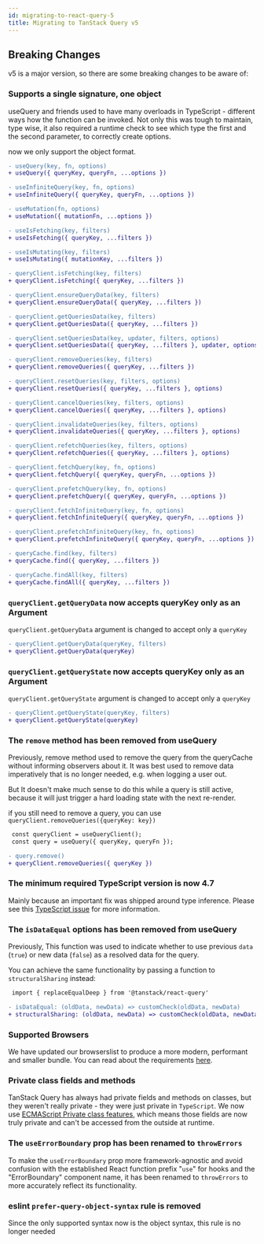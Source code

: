 ```yaml
---
id: migrating-to-react-query-5
title: Migrating to TanStack Query v5
---
```


## Breaking Changes

v5 is a major version, so there are some breaking changes to be aware of:

### Supports a single signature, one object

useQuery and friends used to have many overloads in TypeScript - different ways how the function can be invoked. Not only this was tough to maintain, type wise, it also required a runtime check to see which type the first and the second parameter, to correctly create options.

now we only support the object format.

```diff
- useQuery(key, fn, options)
+ useQuery({ queryKey, queryFn, ...options })

- useInfiniteQuery(key, fn, options)
+ useInfiniteQuery({ queryKey, queryFn, ...options })

- useMutation(fn, options)
+ useMutation({ mutationFn, ...options })

- useIsFetching(key, filters)
+ useIsFetching({ queryKey, ...filters })

- useIsMutating(key, filters)
+ useIsMutating({ mutationKey, ...filters })
```

```diff
- queryClient.isFetching(key, filters)
+ queryClient.isFetching({ queryKey, ...filters })

- queryClient.ensureQueryData(key, filters)
+ queryClient.ensureQueryData({ queryKey, ...filters })

- queryClient.getQueriesData(key, filters)
+ queryClient.getQueriesData({ queryKey, ...filters })

- queryClient.setQueriesData(key, updater, filters, options)
+ queryClient.setQueriesData({ queryKey, ...filters }, updater, options)

- queryClient.removeQueries(key, filters)
+ queryClient.removeQueries({ queryKey, ...filters })

- queryClient.resetQueries(key, filters, options)
+ queryClient.resetQueries({ queryKey, ...filters }, options)

- queryClient.cancelQueries(key, filters, options)
+ queryClient.cancelQueries({ queryKey, ...filters }, options)

- queryClient.invalidateQueries(key, filters, options)
+ queryClient.invalidateQueries({ queryKey, ...filters }, options)

- queryClient.refetchQueries(key, filters, options)
+ queryClient.refetchQueries({ queryKey, ...filters }, options)

- queryClient.fetchQuery(key, fn, options)
+ queryClient.fetchQuery({ queryKey, queryFn, ...options })

- queryClient.prefetchQuery(key, fn, options)
+ queryClient.prefetchQuery({ queryKey, queryFn, ...options })

- queryClient.fetchInfiniteQuery(key, fn, options)
+ queryClient.fetchInfiniteQuery({ queryKey, queryFn, ...options })

- queryClient.prefetchInfiniteQuery(key, fn, options)
+ queryClient.prefetchInfiniteQuery({ queryKey, queryFn, ...options })
```

```diff
- queryCache.find(key, filters)
+ queryCache.find({ queryKey, ...filters })

- queryCache.findAll(key, filters)
+ queryCache.findAll({ queryKey, ...filters })
```

### `queryClient.getQueryData` now accepts queryKey only as an Argument

`queryClient.getQueryData` argument is changed to accept only a `queryKey`

```diff
- queryClient.getQueryData(queryKey, filters)
+ queryClient.getQueryData(queryKey)
```

### `queryClient.getQueryState` now accepts queryKey only as an Argument

`queryClient.getQueryState` argument is changed to accept only a `queryKey`

```diff
- queryClient.getQueryState(queryKey, filters)
+ queryClient.getQueryState(queryKey)
```

### The `remove` method has been removed from useQuery

Previously, remove method used to remove the query from the queryCache without informing observers about it. It was best used to remove data imperatively that is no longer needed, e.g. when logging a user out.

But It doesn't make much sense to do this while a query is still active, because it will just trigger a hard loading state with the next re-render.

if you still need to remove a query, you can use `queryClient.removeQueries({queryKey: key})`

```diff
 const queryClient = useQueryClient();
 const query = useQuery({ queryKey, queryFn });

- query.remove()
+ queryClient.removeQueries({ queryKey })
```

### The minimum required TypeScript version is now 4.7

Mainly because an important fix was shipped around type inference. Please see this [TypeScript issue](https://github.com/microsoft/TypeScript/issues/43371) for more information.

### The `isDataEqual` options has been removed from useQuery

Previously, This function was used to indicate whether to use previous `data` (`true`) or new data (`false`) as a resolved data for the query.

You can achieve the same functionality by passing a function to `structuralSharing` instead:

```diff
 import { replaceEqualDeep } from '@tanstack/react-query'

- isDataEqual: (oldData, newData) => customCheck(oldData, newData)
+ structuralSharing: (oldData, newData) => customCheck(oldData, newData) ? oldData : replaceEqualDeep(oldData, newData)
```

### Supported Browsers

We have updated our browserslist to produce a more modern, performant and smaller bundle. You can read about the requirements [here](../installation#requirements).

### Private class fields and methods

TanStack Query has always had private fields and methods on classes, but they weren't really private - they were just private in `TypeScript`. We now use [ECMAScript Private class features](https://developer.mozilla.org/en-US/docs/Web/JavaScript/Reference/Classes/Private_class_fields), which means those fields are now truly private and can't be accessed from the outside at runtime.

### The `useErrorBoundary` prop has been renamed to `throwErrors`

To make the `useErrorBoundary` prop more framework-agnostic and avoid confusion with the established React function prefix "`use`" for hooks and the "ErrorBoundary" component name, it has been renamed to `throwErrors` to more accurately reflect its functionality.

### eslint `prefer-query-object-syntax` rule is removed

Since the only supported syntax now is the object syntax, this rule is no longer needed